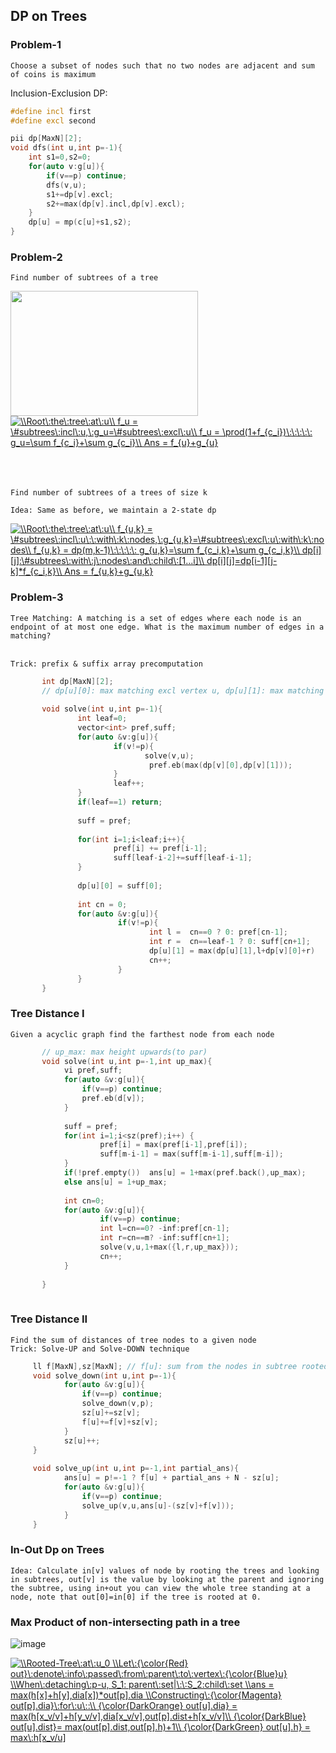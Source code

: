 ## DP on Trees

### Problem-1 

`Choose a subset of nodes such that no two nodes are adjacent and sum of coins is maximum`</br>

Inclusion-Exclusion DP: </br>

```cpp
#define incl first 
#define excl second

pii dp[MaxN][2];
void dfs(int u,int p=-1){
    int s1=0,s2=0;
    for(auto v:g[u]){
        if(v==p) continue;
        dfs(v,u);
        s1+=dp[v].excl;
        s2+=max(dp[v].incl,dp[v].excl);
    }
    dp[u] = mp(c[u]+s1,s2);
}
```


### Problem-2  

`Find number of subtrees of a tree` </br>

<a href="url"><img src="https://user-images.githubusercontent.com/21307343/131239434-0da29956-a16b-4240-9e4b-b4ba99fc9a04.png" align="left" height="200" width="300" ></a>

</br></br>
<a href="https://www.codecogs.com/eqnedit.php?latex=\\Root\:the\:tree\:at\:u\\&space;f_u&space;=&space;\&hash;subtrees\:incl\:u,\:g_u=\&hash;subtrees\:excl\:u\\&space;f_u&space;=&space;\prod(1&plus;f_{c_i})\:\:\:\:\:&space;g_u=\sum&space;f_{c_i}&plus;\sum&space;g_{c_i}\\&space;Ans&space;=&space;f_{u}&plus;g_{u}" target="_blank"><img src="https://latex.codecogs.com/gif.latex?\\Root\:the\:tree\:at\:u\\&space;f_u&space;=&space;\&hash;subtrees\:incl\:u,\:g_u=\&hash;subtrees\:excl\:u\\&space;f_u&space;=&space;\prod(1&plus;f_{c_i})\:\:\:\:\:&space;g_u=\sum&space;f_{c_i}&plus;\sum&space;g_{c_i}\\&space;Ans&space;=&space;f_{u}&plus;g_{u}" title="\\Root\:the\:tree\:at\:u\\ f_u = \#subtrees\:incl\:u,\:g_u=\#subtrees\:excl\:u\\ f_u = \prod(1+f_{c_i})\:\:\:\:\: g_u=\sum f_{c_i}+\sum g_{c_i}\\ Ans = f_{u}+g_{u}" /></a>
</br></br></br></br>


`Find number of subtrees of a trees of size k` </br>

`Idea: Same as before, we maintain a 2-state dp`

<a href="https://www.codecogs.com/eqnedit.php?latex=\\Root\:the\:tree\:at\:u\\&space;f_{u,k}&space;=&space;\&hash;subtrees\:incl\:u\:\:with\:k\:nodes,\:g_{u,k}=\&hash;subtrees\:excl\:u\:with\:k\:nodes\\&space;f_{u,k}&space;=&space;dp(m,k-1)\:\:\:\:\:&space;g_{u,k}=\sum&space;f_{c_i,k}&plus;\sum&space;g_{c_i,k}\\&space;dp[i][j]:\&hash;subtrees\:with\:j\:nodes\:and\:child\:[1...i]\\&space;dp[i][j]=dp[i-1][j-k]*f_{c_i,k}\\&space;Ans&space;=&space;f_{u,k}&plus;g_{u,k}" target="_blank"><img src="https://latex.codecogs.com/gif.latex?\\Root\:the\:tree\:at\:u\\&space;f_{u,k}&space;=&space;\&hash;subtrees\:incl\:u\:\:with\:k\:nodes,\:g_{u,k}=\&hash;subtrees\:excl\:u\:with\:k\:nodes\\&space;f_{u,k}&space;=&space;dp(m,k-1)\:\:\:\:\:&space;g_{u,k}=\sum&space;f_{c_i,k}&plus;\sum&space;g_{c_i,k}\\&space;dp[i][j]:\&hash;subtrees\:with\:j\:nodes\:and\:child\:[1...i]\\&space;dp[i][j]=dp[i-1][j-k]*f_{c_i,k}\\&space;Ans&space;=&space;f_{u,k}&plus;g_{u,k}" title="\\Root\:the\:tree\:at\:u\\ f_{u,k} = \#subtrees\:incl\:u\:\:with\:k\:nodes,\:g_{u,k}=\#subtrees\:excl\:u\:with\:k\:nodes\\ f_{u,k} = dp(m,k-1)\:\:\:\:\: g_{u,k}=\sum f_{c_i,k}+\sum g_{c_i,k}\\ dp[i][j]:\#subtrees\:with\:j\:nodes\:and\:child\:[1...i]\\ dp[i][j]=dp[i-1][j-k]*f_{c_i,k}\\ Ans = f_{u,k}+g_{u,k}" /></a>

### Problem-3
`Tree Matching: A matching is a set of edges where each node is an endpoint of at most one edge. What is the maximum number of edges in a matching?`</br></br>

`Trick: prefix & suffix array precomputation`

```cpp
       int dp[MaxN][2];
       // dp[u][0]: max matching excl vertex u, dp[u][1]: max matching incl vertex u
       
       void solve(int u,int p=-1){
               int leaf=0;
               vector<int> pref,suff;
               for(auto &v:g[u]){
                       if(v!=p){
                              solve(v,u);
                               pref.eb(max(dp[v][0],dp[v][1]));
                       }
                       leaf++;
               }
               if(leaf==1) return;
               
               suff = pref;
               
               for(int i=1;i<leaf;i++){
                       pref[i] += pref[i-1];
                       suff[leaf-i-2]+=suff[leaf-i-1];
               }
               
               dp[u][0] = suff[0];
               
               int cn = 0;
               for(auto &v:g[u]){
                        if(v!=p){
                               int l =  cn==0 ? 0: pref[cn-1];
                               int r =  cn==leaf-1 ? 0: suff[cn+1];
                               dp[u][1] = max(dp[u][1],l+dp[v][0]+r)
                               cn++;
                        }
               }
       }
```
### Tree Distance I

`Given a acyclic graph find the farthest node from each node`

```cpp
       // up_max: max height upwards(to par)
       void solve(int u,int p=-1,int up_max){
            vi pref,suff;
            for(auto &v:g[u]){
                if(v==p) continue;
                pref.eb(d[v]);
            }
            
            suff = pref;
            for(int i=1;i<sz(pref);i++) { 
                    pref[i] = max(pref[i-1],pref[i]);
                    suff[m-i-1] = max(suff[m-i-1],suff[m-i]);
            }
            if(!pref.empty())  ans[u] = 1+max(pref.back(),up_max);
            else ans[u] = 1+up_max;
                 
            int cn=0;
            for(auto &v:g[u]){
                    if(v==p) continue;
                    int l=cn==0? -inf:pref[cn-1];
                    int r=cn==m? -inf:suff[cn+1]; 
                    solve(v,u,1+max({l,r,up_max}));
                    cn++;
            }
            
       }
       
```
### Tree Distance II

`Find the sum of distances of tree nodes to a given node` </br>
`Trick: Solve-UP and Solve-DOWN technique`

```cpp
     ll f[MaxN],sz[MaxN]; // f[u]: sum from the nodes in subtree rooted at u
     void solve_down(int u,int p=-1){
            for(auto &v:g[u]){
                if(v==p) continue;
                solve_down(v,p);
                sz[u]+=sz[v];
                f[u]+=f[v]+sz[v];
            }
            sz[u]++;
     } 
     
     void solve_up(int u,int p=-1,int partial_ans){
            ans[u] = p!=-1 ? f[u] + partial_ans + N - sz[u];
            for(auto &v:g[u]){
                if(v==p) continue;
                solve_up(v,u,ans[u]-(sz[v]+f[v]));
            }
     }
```

### In-Out Dp on Trees

`Idea: Calculate in[v] values of node by rooting the trees and looking in subtrees, out[v] is the value by looking at the parent and ignoring the subtree, using in+out you can view the whole tree standing at a node, note that out[0]=in[0] if the tree is rooted at 0.`


### Max Product of non-intersecting path in a tree
![image](https://user-images.githubusercontent.com/21307343/132102913-09671330-93f0-4e5d-a0ea-783e9d3dbd21.png)

<a href="https://www.codecogs.com/eqnedit.php?latex=\\Rooted-Tree\:at\:u_0&space;\\Let\:{\color{Red}&space;out}\:denote\:info\:passed\:from\:parent\:to\:vertex\:{\color{Blue}u}&space;\\When\:detaching\:p-u,&space;S_1:&space;parent\:set|\:\:S_2:child\:set&space;\\ans&space;=&space;max(h[x]&plus;h[y],dia[x])*out[p].dia&space;\\Constructing\:{\color{Magenta}&space;out[p].dia}\:for\:u\::\\&space;{\color{DarkOrange}&space;out[u].dia}&space;=&space;max(h[x_v/v]&plus;h[y_v/v],dia[x_v/v],out[p].dist&plus;h[x_v/v]\\&space;{\color{DarkBlue}&space;out[u].dist}=&space;max(out[p].dist,out[p].h)&plus;1\\&space;{\color{DarkGreen}&space;out[u].h}&space;=&space;max\:h[x_v/u]" target="_blank"><img src="https://latex.codecogs.com/gif.latex?\\Rooted-Tree\:at\:u_0&space;\\Let\:{\color{Red}&space;out}\:denote\:info\:passed\:from\:parent\:to\:vertex\:{\color{Blue}u}&space;\\When\:detaching\:p-u,&space;S_1:&space;parent\:set|\:\:S_2:child\:set&space;\\ans&space;=&space;max(h[x]&plus;h[y],dia[x])*out[p].dia&space;\\Constructing\:{\color{Magenta}&space;out[p].dia}\:for\:u\::\\&space;{\color{DarkOrange}&space;out[u].dia}&space;=&space;max(h[x_v/v]&plus;h[y_v/v],dia[x_v/v],out[p].dist&plus;h[x_v/v]\\&space;{\color{DarkBlue}&space;out[u].dist}=&space;max(out[p].dist,out[p].h)&plus;1\\&space;{\color{DarkGreen}&space;out[u].h}&space;=&space;max\:h[x_v/u]" title="\\Rooted-Tree\:at\:u_0 \\Let\:{\color{Red} out}\:denote\:info\:passed\:from\:parent\:to\:vertex\:{\color{Blue}u} \\When\:detaching\:p-u, S_1: parent\:set|\:\:S_2:child\:set \\ans = max(h[x]+h[y],dia[x])*out[p].dia \\Constructing\:{\color{Magenta} out[p].dia}\:for\:u\::\\ {\color{DarkOrange} out[u].dia} = max(h[x_v/v]+h[y_v/v],dia[x_v/v],out[p].dist+h[x_v/v]\\ {\color{DarkBlue} out[u].dist}= max(out[p].dist,out[p].h)+1\\ {\color{DarkGreen} out[u].h} = max\:h[x_v/u]" /></a>
